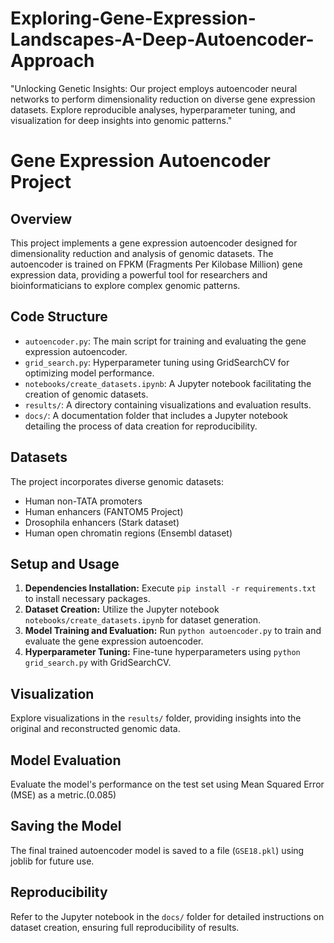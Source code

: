 # Exploring-Gene-Expression-Landscapes-A-Deep-Autoencoder-Approach
"Unlocking Genetic Insights: Our project employs autoencoder neural networks to perform dimensionality reduction on diverse gene expression datasets. Explore reproducible analyses, hyperparameter tuning, and visualization for deep insights into genomic patterns."


# Gene Expression Autoencoder Project

## Overview
This project implements a gene expression autoencoder designed for dimensionality reduction and analysis of genomic datasets. The autoencoder is trained on FPKM (Fragments Per Kilobase Million) gene expression data, providing a powerful tool for researchers and bioinformaticians to explore complex genomic patterns.

## Code Structure
- `autoencoder.py`: The main script for training and evaluating the gene expression autoencoder.
- `grid_search.py`: Hyperparameter tuning using GridSearchCV for optimizing model performance.
- `notebooks/create_datasets.ipynb`: A Jupyter notebook facilitating the creation of genomic datasets.
- `results/`: A directory containing visualizations and evaluation results.
- `docs/`: A documentation folder that includes a Jupyter notebook detailing the process of data creation for reproducibility.

## Datasets
The project incorporates diverse genomic datasets:
- Human non-TATA promoters
- Human enhancers (FANTOM5 Project)
- Drosophila enhancers (Stark dataset)
- Human open chromatin regions (Ensembl dataset)

## Setup and Usage
1. **Dependencies Installation:** Execute `pip install -r requirements.txt` to install necessary packages.
2. **Dataset Creation:** Utilize the Jupyter notebook `notebooks/create_datasets.ipynb` for dataset generation.
3. **Model Training and Evaluation:** Run `python autoencoder.py` to train and evaluate the gene expression autoencoder.
4. **Hyperparameter Tuning:** Fine-tune hyperparameters using `python grid_search.py` with GridSearchCV.

## Visualization
Explore visualizations in the `results/` folder, providing insights into the original and reconstructed genomic data.

## Model Evaluation
Evaluate the model's performance on the test set using Mean Squared Error (MSE) as a metric.(0.085)

## Saving the Model
The final trained autoencoder model is saved to a file (`GSE18.pkl`) using joblib for future use.

## Reproducibility
Refer to the Jupyter notebook in the `docs/` folder for detailed instructions on dataset creation, ensuring full reproducibility of results.


